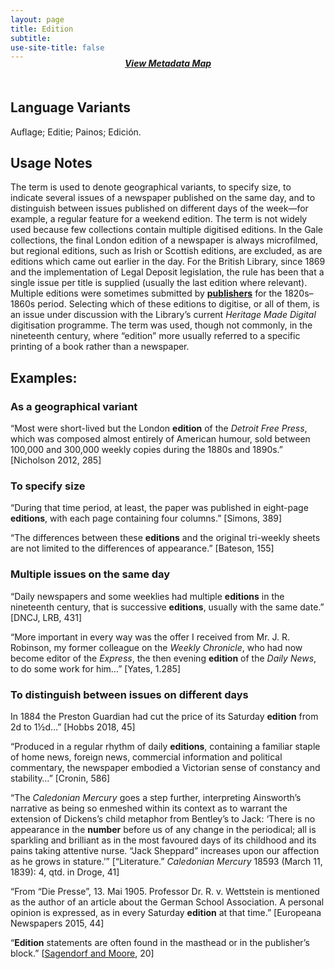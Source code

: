 ```yaml
---
layout: page
title: Edition
subtitle:  
use-site-title: false
---
```


<h4 style="text-align:center;font-style:italic;margin-top:-20px;margin-bottom:50px;"><a href="../../maps/edition">View Metadata Map</a></h4>

## Language Variants

Auflage; Editie; Painos; Edición.

## Usage Notes

The term is used to denote geographical variants, to specify size, to
indicate several issues of a newspaper published on the same day, and to
distinguish between issues published on different days of the week—for
example, a regular feature for a weekend edition. The term is not widely
used because few collections contain multiple digitised editions. In the
Gale collections, the final London edition of a newspaper is always
microfilmed, but regional editions, such as Irish or Scottish
editions, are excluded, as are editions which came out earlier in the
day. For the British Library, since 1869 and the implementation of Legal
Deposit legislation, the rule has been that a single issue per title is
supplied (usually the last edition where relevant). Multiple editions
were sometimes submitted by [**publishers**](../publisher) for the 1820s–1860s period.
Selecting which of these editions to digitise, or all of them, is an
issue under discussion with the Library’s current *Heritage Made
Digital* digitisation programme. The term was used, though not commonly,
in the nineteenth century, where “edition” more usually referred to a
specific printing of a book rather than a newspaper.

## Examples:

### As a geographical variant

“Most were short-lived but the London **edition** of the *Detroit
    Free Press*, which was composed almost entirely of American humour,
    sold between 100,000 and 300,000 weekly copies during the 1880s and
    1890s.” \[Nicholson 2012, 285\] 

### To specify size

“During that time period, at least, the paper was published in
    eight-page **editions**, with each page containing four columns.”
    \[Simons, 389\] 

“The differences between these **editions** and the original
    tri-weekly sheets are not limited to the differences of appearance.”
    \[Bateson, 155\]

### Multiple issues on the same day

“Daily newspapers and some weeklies had multiple **editions** in the
    nineteenth century, that is successive **editions**, usually with
    the same date.” \[DNCJ, LRB, 431\]

“More important in every way was the offer I received from Mr. J. R.
    Robinson, my former colleague on the *Weekly Chronicle*, who had now
    become editor of the *Express*, the then evening **edition** of the
    *Daily News*, to do some work for him…” \[Yates, 1.285\]

### To distinguish between issues on different days

In 1884 the Preston Guardian had cut the price of its Saturday
    **edition** from 2d to 1½d…” \[Hobbs 2018, 45\]

“Produced in a regular rhythm of daily **editions**, containing a
    familiar staple of home news, foreign news, commercial information
    and political commentary, the newspaper embodied a Victorian sense
    of constancy and stability…” \[Cronin, 586\]

“The *Caledonian Mercury* goes a step further, interpreting
    Ainsworth’s narrative as being so enmeshed within its context as to
    warrant the extension of Dickens’s child metaphor from Bentley’s to
    Jack: ‘There is no appearance in the **number** before us of any
    change in the periodical; all is sparkling and brilliant as in the
    most favoured days of its childhood and its pains taking attentive
    nurse. “Jack Sheppard” increases upon our affection as he grows in
    stature.’” \[“Literature.” *Caledonian Mercury* 18593 (March 11,
    1839): 4, qtd. in Droge, 41\]

“From “Die Presse”, 13. Mai 1905. Professor Dr. R. v. Wettstein is
    mentioned as the author of an article about the German School
    Association. A personal opinion is expressed, as in every Saturday
    **edition** at that time.” \[Europeana Newspapers 2015, 44\]

“**Edition** statements are often found in the masthead or in the
    publisher’s block.” \[[Sagendorf and
    Moore](https://www.loc.gov/aba/pcc/conser/pdf/ccm/CCM-Module-33.pdf),
    20\]
